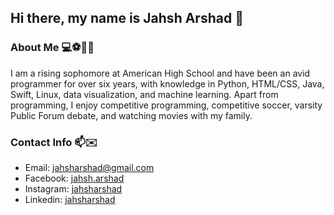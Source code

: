 ## Hi there, my name is Jahsh Arshad 👋

### About Me 💻⚽️👨‍🎓 
I am a rising sophomore at American High School and have been an avid programmer for over six years, with knowledge in Python, HTML/CSS, Java, Swift, Linux, data visualization, and machine learning. Apart from programming, I enjoy competitive programming, competitive soccer, varsity Public Forum debate, and watching movies with my family. 

### Contact Info 📫✉️
* Email: jahsharshad@gmail.com
* Facebook: [jahsh.arshad](https://www.facebook.com/jahsh.arshad/)
* Instagram: [jahsharshad](https://www.instagram.com/jahsharshad/)
* Linkedin: [jahsharshad](https://www.linkedin.com/in/jahsh-arshad-359827207?lipi=urn%3Ali%3Apage%3Ad_flagship3_profile_view_base_contact_details%3BFlfITherQV6hvbm7%2B5C58g%3D%3D)


<!--
**jahsharshad/jahsharshad** is a ✨ _special_ ✨ repository because its `README.md` (this file) appears on your GitHub profile.

Here are some ideas to get you started:

- 🔭 I’m currently working on ...
- 🌱 I’m currently learning ...
- 👯 I’m looking to collaborate on ...
- 🤔 I’m looking for help with ...
- 💬 Ask me about ...
- 📫 How to reach me: ...
- 😄 Pronouns: ...
- ⚡ Fun fact: ...
-->
